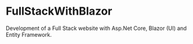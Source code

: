 # FullStackWithBlazor
Development of a Full Stack website with Asp.Net Core, Blazor (UI) and Entity Framework.
